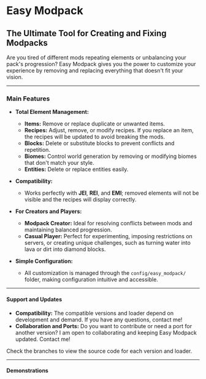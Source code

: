 # Easy Modpack

## The Ultimate Tool for Creating and Fixing Modpacks

Are you tired of different mods repeating elements or unbalancing your pack's progression? Easy Modpack gives you the power to customize your experience by removing and replacing everything that doesn't fit your vision.

---

### Main Features

- **Total Element Management:**
    - **Items:** Remove or replace duplicate or unwanted items.
    - **Recipes:** Adjust, remove, or modify recipes. If you replace an item, the recipes will be updated to avoid breaking the mods.
    - **Blocks:** Delete or substitute blocks to prevent conflicts and repetition.
    - **Biomes:** Control world generation by removing or modifying biomes that don't match your style.
    - **Entities:** Delete or replace entities easily.

- **Compatibility:**
    - Works perfectly with **JEI**, **REI**, and **EMI**; removed elements will not be visible and the recipes will display correctly.

- **For Creators and Players:**
    - **Modpack Creator:** Ideal for resolving conflicts between mods and maintaining balanced progression.
    - **Casual Player:** Perfect for experimenting, imposing restrictions on servers, or creating unique challenges, such as turning water into lava or dirt into diamond blocks.

- **Simple Configuration:**
    - All customization is managed through the `config/easy_modpack/` folder, making configuration intuitive and accessible.

---

#### Support and Updates

- **Compatibility:** The compatible versions and loader depend on development and demand. If you have any questions, contact me!
- **Collaboration and Ports:** Do you want to contribute or need a port for another version? I am open to collaborating and keeping Easy Modpack updated. Contact me!

Check the branches to view the source code for each version and loader.

---

#### Demonstrations

